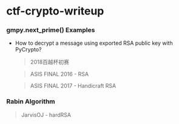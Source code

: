 # ctf-crypto-writeup

### gmpy.next_prime() Examples

* How to decrypt a message using exported RSA public key with PyCrypto?
  
  >2018百越杯初赛
  
  >ASIS FINAL 2016 - RSA
  
  >ASIS FINAL 2017 - Handicraft RSA

### Rabin Algorithm

  >JarvisOJ - hardRSA
